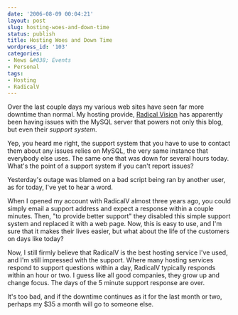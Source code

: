 ```yaml
---
date: '2006-08-09 00:04:21'
layout: post
slug: hosting-woes-and-down-time
status: publish
title: Hosting Woes and Down Time
wordpress_id: '103'
categories:
- News &#038; Events
- Personal
tags:
- Hosting
- RadicalV
---
```


Over the last couple days my various web sites have seen far more downtime than normal. My hosting provide, [Radical Vision](http://radicalv.com/) has apparently been having issues with the MySQL server that powers not only this blog, but even their _support system_.

Yep, you heard me right, the support system that you have to use to contact them about any issues relies on MySQL, the very same instance that everybody else uses. The same one that was down for several hours today. What's the point of a support system if you can't report issues?

Yesterday's outage was blamed on a bad script being ran by another user, as for today, I've yet to hear a word.

When I opened my account with RadicalV almost three years ago, you could simply email a support address and expect a response within a couple minutes. Then, "to provide better support" they disabled this simple support system and replaced it with a web page. Now, this is easy to use, and I'm sure that it makes their lives easier, but what about the life of the customers on days like today?

Now, I still firmly believe that RadicalV is the best hosting service I've used, and I'm still impressed with the support. Where many hosting services respond to support questions within a day, RadicalV typically responds within an hour or two. I guess like all good companies, they grow up and change focus. The days of the 5 minute support response are over.

It's too bad, and if the downtime continues as it for the last month or two, perhaps my $35 a month will go to someone else.
